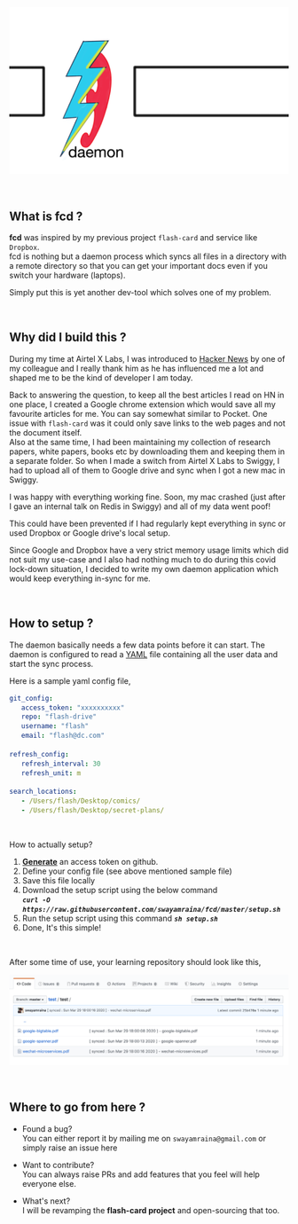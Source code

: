 ![baner](./resources/flash-card-daemon-banner.png)

<br>

## What is fcd ?

**fcd** was inspired by my previous project `flash-card` and service like `Dropbox`. <br>
fcd is nothing but a daemon process which syncs all files in a directory with a remote 
directory so that you can get your important docs even if you switch your hardware (laptops).

Simply put this is yet another dev-tool which solves one of my problem.



<br>

## Why did I build this ?

During my time at Airtel X Labs, I was introduced to [Hacker News](https://news.ycombinator.com/news)
by one of my colleague and I really thank him as he has influenced me a lot and shaped me to be 
the kind of developer I am today. 

Back to answering the question, to keep all the best articles I read on HN in one place, 
I created a Google chrome extension which would save all my favourite articles for me. 
You can say somewhat similar to Pocket. One issue with `flash-card` was it could only save 
links to the web pages and not the document itself. <br> 
Also at the same time, I had been maintaining my collection of research papers, white papers, 
books etc by downloading them and keeping them in a separate folder. 
So when I made a switch from Airtel X Labs to Swiggy, I had to upload all of them to Google 
drive and sync when I got a new mac in Swiggy.

I was happy with everything working fine. Soon, my mac crashed (just after I gave an internal
talk on Redis in Swiggy) and all of my data went poof! 

This could have been prevented if I had regularly kept everything in sync or used Dropbox or 
Google drive's local setup.    

Since Google and Dropbox have a very strict memory usage limits which did not suit my use-case 
and I also had nothing much to do during this covid lock-down situation, I decided to write my 
own daemon application which would keep everything in-sync for me.   



<br>

## How to setup ?

The daemon basically needs a few data points before it can start. The daemon is configured to
read a [YAML](https://en.wikipedia.org/wiki/YAML) file containing all the user data and start 
the sync process.

Here is a sample yaml config file,

```yaml
git_config:
   access_token: "xxxxxxxxxx"
   repo: "flash-drive"
   username: "flash"
   email: "flash@dc.com"

refresh_config:
   refresh_interval: 30
   refresh_unit: m

search_locations:
   - /Users/flash/Desktop/comics/
   - /Users/flash/Desktop/secret-plans/
```  

<br>

How to actually setup?

1. [**Generate**](https://github.com/settings/tokens) an access token on github. 
2. Define your config file (see above mentioned sample file) 
3. Save this file locally 
4. Download the setup script using the below command <br>
  ***`curl -O https://raw.githubusercontent.com/swayamraina/fcd/master/setup.sh`*** 
5. Run the setup script using this command ***`sh setup.sh`***  
5. Done, It's this simple!

<br>

After some time of use, your learning repository should look like this,

![repository](./resources/sample-repo.png)

<br>

## Where to go from here ?

* Found a bug? <br>
  You can either report it by mailing me on `swayamraina@gmail.com` or simply raise an issue here

* Want to contribute? <br>
  You can always raise PRs and add features that you feel will help everyone else.
  
* What's next?  <br>
  I will be revamping the **flash-card project** and open-sourcing that too.


